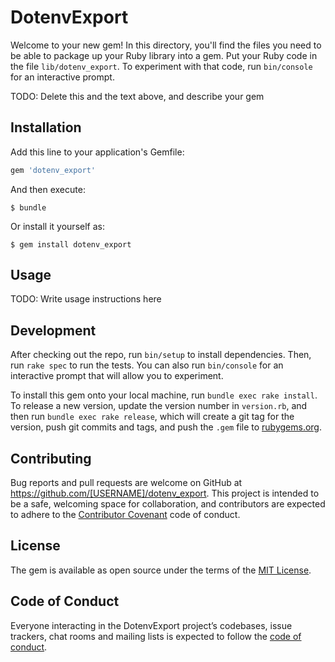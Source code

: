 # DotenvExport

Welcome to your new gem! In this directory, you'll find the files you need to be able to package up your Ruby library into a gem. Put your Ruby code in the file `lib/dotenv_export`. To experiment with that code, run `bin/console` for an interactive prompt.

TODO: Delete this and the text above, and describe your gem

## Installation

Add this line to your application's Gemfile:

```ruby
gem 'dotenv_export'
```

And then execute:

    $ bundle

Or install it yourself as:

    $ gem install dotenv_export

## Usage

TODO: Write usage instructions here

## Development

After checking out the repo, run `bin/setup` to install dependencies. Then, run `rake spec` to run the tests. You can also run `bin/console` for an interactive prompt that will allow you to experiment.

To install this gem onto your local machine, run `bundle exec rake install`. To release a new version, update the version number in `version.rb`, and then run `bundle exec rake release`, which will create a git tag for the version, push git commits and tags, and push the `.gem` file to [rubygems.org](https://rubygems.org).

## Contributing

Bug reports and pull requests are welcome on GitHub at https://github.com/[USERNAME]/dotenv_export. This project is intended to be a safe, welcoming space for collaboration, and contributors are expected to adhere to the [Contributor Covenant](http://contributor-covenant.org) code of conduct.

## License

The gem is available as open source under the terms of the [MIT License](https://opensource.org/licenses/MIT).

## Code of Conduct

Everyone interacting in the DotenvExport project’s codebases, issue trackers, chat rooms and mailing lists is expected to follow the [code of conduct](https://github.com/[USERNAME]/dotenv_export/blob/master/CODE_OF_CONDUCT.md).
